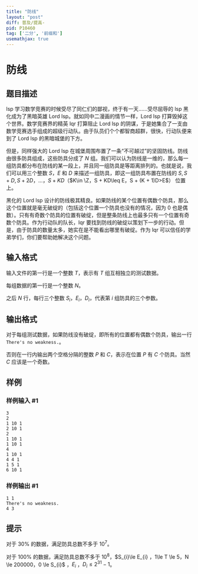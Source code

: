 ```yaml
---
title: "防线"
layout: "post"
diff: 普及/提高-
pid: P10460
tag: ['二分', '前缀和']
usemathjax: true
---
```


# 防线
## 题目描述

lsp 学习数学竞赛的时候受尽了同仁们的鄙视，终于有一天……受尽屈辱的 lsp 黑化成为了黑暗英雄 Lord lsp。就如同中二漫画的情节一样，Lord lsp 打算毁掉这个世界。数学竞赛界的精英 lqr 打算阻止 Lord lsp 的阴谋，于是她集合了一支由数学竞赛选手组成的超级行动队。由于队员们个个都智商超群，很快，行动队便来到了 Lord lsp 的黑暗城堡的下方。

但是，同样强大的 Lord lsp 在城堡周围布置了一条“不可越过”的坚固防线。防线由很多防具组成，这些防具分成了 $N$ 组。我们可以认为防线是一维的，那么每一组防具都分布在防线的某一段上，并且同一组防具是等距离排列的。也就是说，我们可以用三个整数 $S$，$E$ 和 $D$ 来描述一组防具，即这一组防具布置在防线的 $S,S + D,S + 2D，\dots，S + KD$（$K\in \Z，S + KD\leq E，S + (K + 1)D>E$） 位置上。

黑化的 Lord lsp 设计的防线极其精良。如果防线的某个位置有偶数个防具，那么这个位置就是毫无破绽的（包括这个位置一个防具也没有的情况，因为 $0$ 也是偶数）。只有有奇数个防具的位置有破绽，但是整条防线上也最多只有一个位置有奇数个防具。作为行动队的队长，lqr 要找到防线的破绽以策划下一步的行动。但是，由于防具的数量太多，她实在是不能看出哪里有破绽。作为 lqr 可以信任的学弟学们，你们要帮助她解决这个问题。
## 输入格式

输入文件的第一行是一个整数 $T$，表示有 $T$ 组互相独立的测试数据。 

每组数据的第一行是一个整数 $N$。

之后 $N$ 行，每行三个整数 $S_i$，$E_i$，$D_i$，代表第 $i$ 组防具的三个参数。
## 输出格式

对于每组测试数据，如果防线没有破绽，即所有的位置都有偶数个防具，输出一行 `There's no weakness.`。

否则在一行内输出两个空格分隔的整数 $P$ 和 $C$，表示在位置 $P$ 有 $C$ 个防具。当然 $C$ 应该是一个奇数。
## 样例

### 样例输入 #1
```
3
2
1 10 1 
2 10 1 
2
1 10 1 
1 10 1 
4
1 10 1 
4 4 1 
1 5 1 
6 10 1

```
### 样例输出 #1
```
1 1
There's no weakness. 
4 3
```
## 提示

对于 $30\%$ 的数据，满足防具总数不多于 $10  ^ {7}$。

对于 $100\%$ 的数据，满足防具总数不多于 $10  ^ {8}$，$S_{i}\le E_{i} $，$1\le T \le 5$，$N \le 200000$，$0 \le S_{i}$ ，$E_{i}$ ，$D_{i} \le 2^{31} - 1$。
